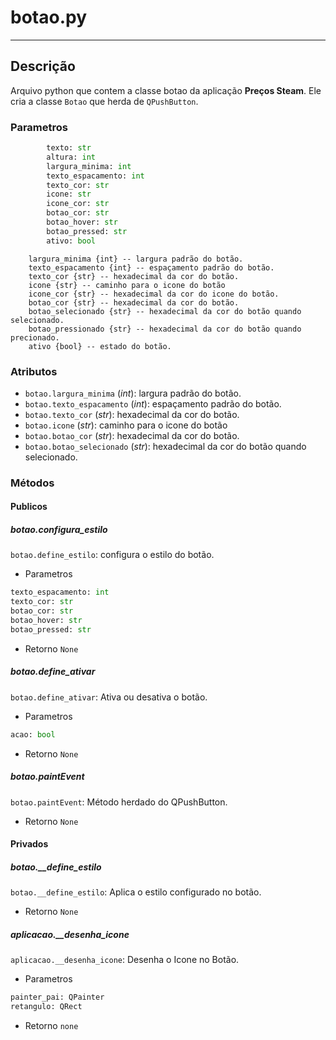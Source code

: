 # botao.py
---

## Descrição
Arquivo python que contem a classe botao da aplicação **Preços Steam**.
Ele cria a classe `Botao` que herda de `QPushButton`.


### Parametros
```python
        texto: str
        altura: int
        largura_minima: int
        texto_espacamento: int
        texto_cor: str
        icone: str
        icone_cor: str
        botao_cor: str
        botao_hover: str
        botao_pressed: str
        ativo: bool
```

        largura_minima {int} -- largura padrão do botão.
        texto_espacamento {int} -- espaçamento padrão do botão.
        texto_cor {str} -- hexadecimal da cor do botão.
        icone {str} -- caminho para o icone do botão
        icone_cor {str} -- hexadecimal da cor do icone do botão.
        botao_cor {str} -- hexadecimal da cor do botão.
        botao_selecionado {str} -- hexadecimal da cor do botão quando selecionado.
        botao_pressionado {str} -- hexadecimal da cor do botão quando precionado.
        ativo {bool} -- estado do botão.
### Atributos
* `botao.largura_minima` (*int*): largura padrão do botão.
* `botao.texto_espacamento` (*int*): espaçamento padrão do botão.
* `botao.texto_cor` (*str*): hexadecimal da cor do botão.
* `botao.icone` (*str*): caminho para o icone do botão
* `botao.botao_cor` (*str*): hexadecimal da cor do botão.
* `botao.botao_selecionado` (*str*): hexadecimal da cor do botão quando selecionado.


### Métodos

#### Publicos
##### **botao.configura_estilo**
`botao.define_estilo`: configura o estilo do botão.

* Parametros
```python
texto_espacamento: int
texto_cor: str
botao_cor: str
botao_hover: str
botao_pressed: str
```

* Retorno `None`


##### **botao.define_ativar**
`botao.define_ativar`: Ativa ou desativa o botão.

* Parametros
```python
acao: bool
```

* Retorno `None`

##### **botao.paintEvent**
`botao.paintEvent`: Método herdado do QPushButton.

* Retorno `None`

#### Privados

##### **botao.__define_estilo**
`botao.__define_estilo`: Aplica o estilo configurado no botão.

* Retorno `None`


##### **aplicacao.__desenha_icone**
`aplicacao.__desenha_icone`: Desenha o Icone no Botão.

* Parametros
```python
painter_pai: QPainter
retangulo: QRect
```

* Retorno `none`

